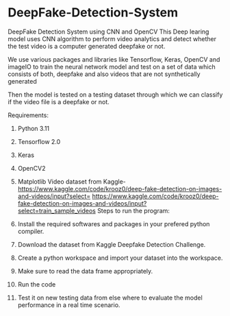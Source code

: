 # DeepFake-Detection-System
DeepFake Detection System using CNN and OpenCV
This Deep learing model uses CNN algorithm to perform video analytics and detect whether the test video is a computer generated deepfake or not.

We use various packages and libraries like Tensorflow, Keras, OpenCV and imageIO to train the neural network model and test on a set of data which consists of both, deepfake and also videos that are not synthetically generated

Then the model is tested on a testing dataset through which we can classify if the video file is a deepfake or not.

Requirements:

1) Python 3.11
2) Tensorflow 2.0
3) Keras
4) OpenCV2 
5) Matplotlib
Video dataset from Kaggle- https://www.kaggle.com/code/krooz0/deep-fake-detection-on-images-and-videos/input?select= https://www.kaggle.com/code/krooz0/deep-fake-detection-on-images-and-videos/input?select=train_sample_videos
Steps to run the program:

1) Install the required softwares and packages in your prefered python compiler.
2) Download the dataset from Kaggle Deepfake Detection Challenge.
3) Create a python workspace and import your dataset into the workspace.
4) Make sure to read the data frame appropriately.
5) Run the code
6) Test it on new testing data from else where to evaluate the model performance in a real time scenario.
